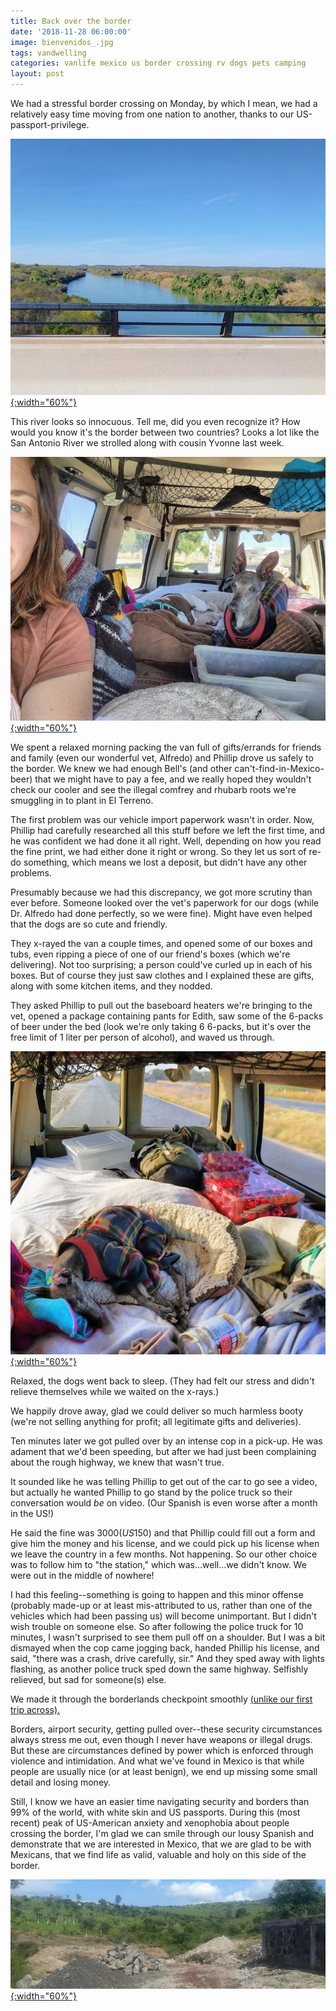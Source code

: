 ```yaml
---
title: Back over the border
date: '2018-11-28 06:00:00'
image: bienvenidos_.jpg
tags: vandwelling
categories: vanlife mexico us border crossing rv dogs pets camping
layout: post
---
```


We had a stressful border crossing on Monday, by which I mean, we had a relatively easy time moving from one nation to another, thanks to our US-passport-privilege.

[![](/images/rio_grande_.jpg){:width="60%"}](/images/rio_grande.jpg)

This river looks so innocuous. Tell me, did you even recognize it? How would you know it's the border between two countries? Looks a lot like the San Antonio River we strolled along with cousin Yvonne last week. 

[![](/images/on_the_road_again_.jpg){:width="60%"}](/images/on_the_road_again.jpg)

We spent a relaxed morning packing the van full of gifts/errands for friends and family (even our wonderful vet, Alfredo) and Phillip drove us safely to the border. We knew we had enough Bell's (and other can't-find-in-Mexico-beer) that we might have to pay a fee, and we really hoped they wouldn't check our cooler and see the illegal comfrey and rhubarb roots we're smuggling in to plant in El Terreno. 

The first problem was our vehicle import paperwork wasn't in order. Now, Phillip had carefully researched all this stuff before we left the first time, and he was confident we had done it all right. Well, depending on how you read the fine print, we had either done it right or wrong. So they let us sort of re-do something, which means we lost a deposit, but didn't have any other problems.

Presumably because we had this discrepancy, we got more scrutiny than ever before.  Someone looked over the vet's paperwork for our dogs (while Dr. Alfredo had done perfectly, so we were fine). Might have even helped that the dogs are so cute and friendly.

They x-rayed the van a couple times, and opened some of our boxes and tubs, even ripping a piece of one of our friend's boxes (which we're delivering).  Not too surprising; a person could've curled up in each of his boxes. But of course they just saw clothes and I explained these are gifts, along with some kitchen items, and they nodded.

They asked Phillip to pull out the baseboard heaters we're bringing to the vet, opened a package containing pants for Edith, saw some of the 6-packs of beer under the bed (look we're only taking 6 6-packs, but it's over the free limit of 1 liter per person of alcohol), and waved us through.

[![](/images/back_to_nap_.jpg){:width="60%"}](/images/back_to_nap.jpg)

Relaxed, the dogs went back to sleep. (They had felt our stress and didn't relieve themselves while we waited on the x-rays.)

We happily drove away, glad we could deliver so much harmless booty (we're not selling anything for profit; all legitimate gifts and deliveries). 

Ten minutes later we got pulled over by an intense cop in a pick-up. He was adament that we'd been speeding, but after we had just been complaining about the rough highway, we knew that wasn't true.

It sounded like he was telling Phillip to get out of the car to go see a video, but actually he wanted Phillip to go stand by the police truck so their conversation would *be* on video. (Our Spanish is even worse after a month in the US!)

He said the fine was $3000 (US$150) and that Phillip could fill out a form and give him the money and his license, and we could pick up his license when we leave the country in a few months. Not happening. So our other choice was to follow him to "the station," which was...well...we didn't know. We were out in the middle of nowhere!

I had this feeling--something is going to happen and this minor offense (probably made-up or at least mis-attributed to us, rather than one of the vehicles which had been passing us) will become unimportant. But I didn't wish trouble on someone else. So after following the police truck for 10 minutes, I wasn't surprised to see them pull off on a shoulder. But I was a bit dismayed when the cop came jogging back, handed Phillip his license, and said, "there was a crash, drive carefully, sir." And they sped away with lights flashing, as another police truck sped down the same highway. Selfishly relieved, but sad for someone(s) else.

We made it through the borderlands checkpoint smoothly [(unlike our first trip across).](http://www.annalisagross.com/home/buenos-tardes)

Borders, airport security, getting pulled over--these security circumstances always stress me out, even though I never have weapons or illegal drugs. But these are circumstances defined by power which is enforced through violence and intimidation. And what we've found in Mexico is that while people are usually nice (or at least benign), we end up missing some small detail and losing money.

Still, I know we have an easier time navigating security and borders than 99% of the world, with white skin and US passports. During this (most recent) peak of US-American anxiety and xenophobia about people crossing the border, I'm glad we can smile through our lousy Spanish and demonstrate that we are interested in Mexico, that we are glad to be with Mexicans, that we find life as valid, valuable and holy on this side of the border.

[![](/images/bike_mexico_.jpg){:width="60%"}](/images/bike_mexico.jpg)